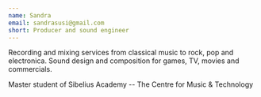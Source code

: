 ```yaml
---
name: Sandra
email: sandrasusi@gmail.com 
short: Producer and sound engineer
---
```

Recording and mixing services from classical music to rock, pop and electronica. Sound design and composition for games, TV, movies and commercials.

Master student of Sibelius Academy -- The Centre for Music & Technology